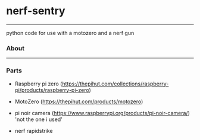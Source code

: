 # nerf-sentry

<hr/>

python code for use with a motozero and a nerf gun

### About

<hr/>

### Parts

* Raspberry pi zero (https://thepihut.com/collections/raspberry-pi/products/raspberry-pi-zero)

* MotoZero (https://thepihut.com/products/motozero) 

* pi noir camera (https://www.raspberrypi.org/products/pi-noir-camera/) 'not the one i used'

* nerf rapidstrike
